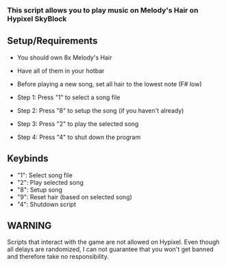 ### This script allows you to play music on Melody's Hair on Hypixel SkyBlock

## Setup/Requirements

- You should own 8x Melody's Hair
- Have all of them in your hotbar
- Before playing a new song, set all hair to the lowest note (F# low)

- Step 1: Press "1" to select a song file
- Step 2: Press "8" to setup the song (if you haven't already)
- Step 3: Press "2" to play the selected song
- Step 4: Press "4" to shut down the program

## Keybinds

- "1": Select song file
- "2": Play selected song
- "8": Setup song
- "9": Reset hair (based on selected song)
- "4": Shutdown script

## WARNING

Scripts that interact with the game are not allowed on Hypixel. Even though all delays are randomized, I can not guarantee that you won't get banned and therefore take no responsibility.
